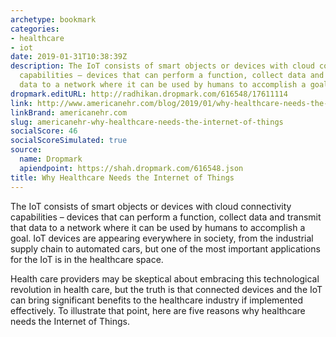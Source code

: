 ```yaml
---
archetype: bookmark
categories:
- healthcare
- iot
date: 2019-01-31T10:38:39Z
description: The IoT consists of smart objects or devices with cloud connectivity
  capabilities – devices that can perform a function, collect data and transmit that
  data to a network where it can be used by humans to accomplish a goal.
dropmark.editURL: http://radhikan.dropmark.com/616548/17611114
link: http://www.americanehr.com/blog/2019/01/why-healthcare-needs-the-internet-of-things/
linkBrand: americanehr.com
slug: americanehr-why-healthcare-needs-the-internet-of-things
socialScore: 46
socialScoreSimulated: true
source:
  name: Dropmark
  apiendpoint: https://shah.dropmark.com/616548.json
title: Why Healthcare Needs the Internet of Things
---
```

The IoT consists of smart objects or devices with cloud connectivity capabilities – devices that can perform a function, collect data and transmit that data to a network where it can be used by humans to accomplish a goal. IoT devices are appearing everywhere in society, from the industrial supply chain to automated cars, but one of the most important applications for the IoT is in the healthcare space.

Health care providers may be skeptical about embracing this technological revolution in health care, but the truth is that connected devices and the IoT can bring significant benefits to the healthcare industry if implemented effectively. To illustrate that point, here are five reasons why healthcare needs the Internet of Things.

